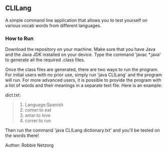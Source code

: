 ## CLILang

A simple command line application that allows you to test yourself on various
vocab words from different languages. 

### How to Run
Download the repository on your machine. Make sure that you have Java and the
Java JDK installed on your device. Type the command 'javac *.java' to 
generate all the required .class files. 

Once the class files are generated, there are two ways to run the program.
For initial users with no prior use, simply run 'java CLILang' and the program
will run. For more advanced users, it is possible to provide the program with 
a list of words and their meanings in a separate text file. Here is an example:

dict.txt:
>1.	Language:Spanish 
>2.	comer:to eat
>3.	amar:to love
>4.	correr:to run

Then run the command 'java CLILang dictionary.txt' and you'll be tested on
the words there!

Author: Robbie Netzorg

